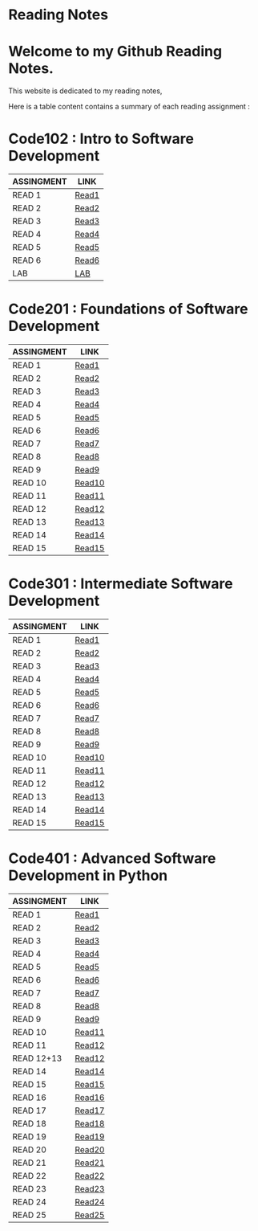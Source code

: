 # Reading Notes 
# Welcome to my Github Reading Notes.
This website is dedicated to my reading notes,

Here is a table content contains a summary of each reading assignment :


# Code102 : Intro to Software Development

|ASSINGMENT | LINK                          |
|-----------|-------------------------------|
|READ 1     | [Read1](read1.md)             |
|READ 2     | [Read2](read2.md)             |
|READ 3     | [Read3](read3.md)             |
|READ 4     | [Read4](read4.md)             |
|READ 5     | [Read5](read5.md)             |
|READ 6     | [Read6](read6.md)             |
|LAB        | [LAB](LAB.md)                 |

# Code201 : Foundations of Software Development

|ASSINGMENT | LINK                          |
|-----------|-------------------------------|
|READ 1     | [Read1](read7.md)             |
|READ 2     | [Read2](read8.md)             |
|READ 3     | [Read3](read9.md)             |
|READ 4     | [Read4](read10.md)            |
|READ 5     | [Read5](read11.md)            |
|READ 6     | [Read6](read12.md)            |
|READ 7     | [Read7](read13.md)            |
|READ 8     | [Read8](read14.md)            |
|READ 9     | [Read9](read15.md)            |
|READ 10    | [Read10](read16.md)           |
|READ 11    | [Read11](read17.md)           |
|READ 12    | [Read12](read18.md)           |
|READ 13    | [Read13](read19.md)           |
|READ 14    | [Read14](read20.md)           |
|READ 15    | [Read15](read21.md)           |

# Code301 : Intermediate Software Development

|ASSINGMENT | LINK                          |
|-----------|-------------------------------|
|READ 1     | [Read1](read22.md)             |
|READ 2     | [Read2](read23.md)             |
|READ 3     | [Read3](read24.md)             |
|READ 4     | [Read4](read25.md)             |
|READ 5     | [Read5](read26.md)             |
|READ 6     | [Read6](read27.md)             |
|READ 7     | [Read7](read28.md)             |
|READ 8     | [Read8](read29.md)             |
|READ 9     | [Read9](read30.md)             |
|READ 10    | [Read10](read31.md)            |
|READ 11    | [Read11](read32.md)            |
|READ 12    | [Read12](read33.md)            |
|READ 13    | [Read13](read34.md)            |
|READ 14    | [Read14](read35.md)            |
|READ 15    | [Read15](read36.md)            |


# Code401 : Advanced Software Development in Python

|ASSINGMENT | LINK                          |
|-----------|-------------------------------|
|READ 1     | [Read1](read37.md)            |
|READ 2     | [Read2](read38.md)            |
|READ 3     | [Read3](read39.md)            |
|READ 4     | [Read4](read40.md)            |
|READ 5     | [Read5](read41.md)            |
|READ 6     | [Read6](read42.md)            |
|READ 7     | [Read7](read43.md)            |
|READ 8     | [Read8](read44.md)            |
|READ 9     | [Read9](read45.md)            |
|READ 10    | [Read11](read46.md)           |
|READ 11    | [Read12](read47.md)           |
|READ 12+13 | [Read12](read48.md)           |
|READ 14    | [Read14](read49.md)           |
|READ 15    | [Read15](read50.md)           |
|READ 16    | [Read16](read51.md)           |
|READ 17    | [Read17](read52.md)           |
|READ 18    | [Read18](read53.md)           |
|READ 19    | [Read19](read54.md)           |
|READ 20    | [Read20](read55.md)           |
|READ 21    | [Read21](read56.md)           |
|READ 22    | [Read22](read57.md)           |
|READ 23    | [Read23](read58.md)           |
|READ 24    | [Read24](read59.md)           |
|READ 25    | [Read25](read60.md)           |



